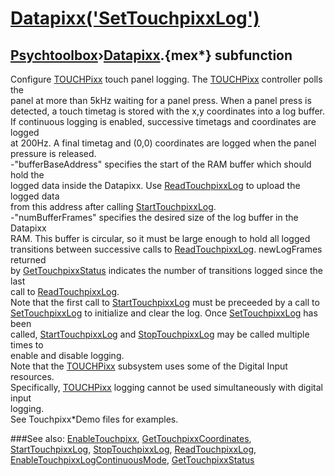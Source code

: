 # [Datapixx('SetTouchpixxLog')](Datapixx-SetTouchpixxLog) 
## [Psychtoolbox](Pyschtoolbox)&#8250;[Datapixx](Datapixx).{mex*} subfunction


Configure [TOUCHPixx](TOUCHPixx) touch panel logging. The [TOUCHPixx](TOUCHPixx) controller polls the  
panel at more than 5kHz waiting for a panel press. When a panel press is  
detected, a touch timetag is stored with the x,y coordinates into a log buffer.  
If continuous logging is enabled, successive timetags and coordinates are logged  
at 200Hz. A final timetag and (0,0) coordinates are logged when the panel  
pressure is released.  
-"bufferBaseAddress" specifies the start of the RAM buffer which should hold the  
logged data inside the Datapixx. Use [ReadTouchpixxLog](ReadTouchpixxLog) to upload the logged data  
from this address after calling [StartTouchpixxLog](StartTouchpixxLog).  
-"numBufferFrames" specifies the desired size of the log buffer in the Datapixx  
RAM. This buffer is circular, so it must be large enough to hold all logged  
transitions between successive calls to [ReadTouchpixxLog](ReadTouchpixxLog). newLogFrames returned  
by [GetTouchpixxStatus](GetTouchpixxStatus) indicates the number of transitions logged since the last  
call to [ReadTouchpixxLog](ReadTouchpixxLog).  
Note that the first call to [StartTouchpixxLog](StartTouchpixxLog) must be preceeded by a call to  
[SetTouchpixxLog](SetTouchpixxLog) to initialize and clear the log. Once [SetTouchpixxLog](SetTouchpixxLog) has been  
called, [StartTouchpixxLog](StartTouchpixxLog) and [StopTouchpixxLog](StopTouchpixxLog) may be called multiple times to  
enable and disable logging.  
Note that the [TOUCHPixx](TOUCHPixx) subsystem uses some of the Digital Input resources.  
Specifically, [TOUCHPixx](TOUCHPixx) logging cannot be used simultaneously with digital input  
logging.  
See Touchpixx\*Demo files for examples.  
  


###See also:
[EnableTouchpixx](Datapixx-EnableTouchpixx), [GetTouchpixxCoordinates](Datapixx-GetTouchpixxCoordinates), [StartTouchpixxLog](Datapixx-StartTouchpixxLog), [StopTouchpixxLog](Datapixx-StopTouchpixxLog), [ReadTouchpixxLog](Datapixx-ReadTouchpixxLog), [EnableTouchpixxLogContinuousMode](Datapixx-EnableTouchpixxLogContinuousMode), [GetTouchpixxStatus](Datapixx-GetTouchpixxStatus)
